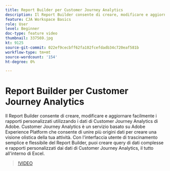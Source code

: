 ```yaml
---
title: Report Builder per Customer Journey Analytics
description: Il Report Builder consente di creare, modificare e aggiornare facilmente i rapporti personalizzati utilizzando i dati di Customer Journey Analytics di Adobe. Customer Journey Analytics è un servizio basato su Adobe Experience Platform che consente di unire più origini dati per creare una visione olistica della tua attività. Con l'interfaccia utente di trascinamento semplice e flessibile del Report Builder, puoi creare query di dati complesse e rapporti personalizzati dai dati di Customer Journey Analytics, il tutto all'interno di Excel.
feature: CJA Workspace Basics
role: User
level: Beginner
doc-type: feature video
thumbnail: 337569.jpg
kt: 9125
source-git-commit: 022ef9cecbff62fa102fcefdadb34c720eaf581b
workflow-type: tm+mt
source-wordcount: '154'
ht-degree: 0%

---
```



# Report Builder per Customer Journey Analytics

Il Report Builder consente di creare, modificare e aggiornare facilmente i rapporti personalizzati utilizzando i dati di Customer Journey Analytics di Adobe. Customer Journey Analytics è un servizio basato su Adobe Experience Platform che consente di unire più origini dati per creare una visione olistica della tua attività. Con l&#39;interfaccia utente di trascinamento semplice e flessibile del Report Builder, puoi creare query di dati complesse e rapporti personalizzati dai dati di Customer Journey Analytics, il tutto all&#39;interno di Excel.


>[!VIDEO](https://video.tv.adobe.com/v/337569/?quality=12&learn=on)
